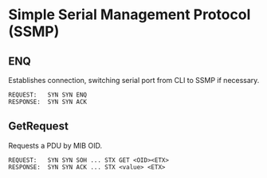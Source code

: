 # Simple Serial Management Protocol (SSMP)

## ENQ

Establishes connection, switching serial port from CLI to SSMP if necessary.

```
REQUEST:   SYN SYN ENQ
RESPONSE:  SYN SYN ACK
```

## GetRequest

Requests a PDU by MIB OID.

```
REQUEST:   SYN SYN SOH ... STX GET <OID><ETX>
RESPONSE:  SYN SYN ACK ... STX <value> <ETX>
```

